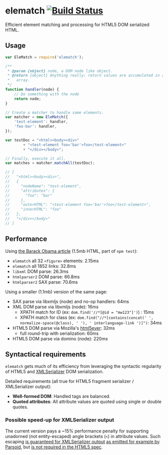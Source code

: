 # elematch [![Build Status](https://travis-ci.org/wikimedia/elematch.svg?branch=master)](https://travis-ci.org/wikimedia/elematch)

Efficient element matching and processing for HTML5 DOM serialized HTML.

## Usage

```javascript
var EleMatch = require('elematch');

/**
 * @param {object} node, a DOM node like object.
 * @return {object} Anything really; return values are accumulated in an
 *   array.
 */
function handler(node) {
    // Do something with the node
    return node;
}

// Create a matcher to handle some elements.
var matcher = new EleMatch({
    'test-element': handler,
    'foo-bar': handler,
});

var testDoc = "<html><body><div>"
        + "<test-element foo='bar'>foo</test-element>"
        + "</div></body>";

// Finally, execute it all.
var matches = matcher.matchAll(testDoc);

// [
//   "<html><body><div>",
//   {
//     "nodeName": "test-element",
//     "attributes": {
//       "foo": "bar"
//     },
//     "outerHTML": "<test-element foo='bar'>foo</test-element>",
//     "innerHTML": "foo"
//   },
//   "</div></body>"
// ]
```

## Performance

Using [the Barack Obama
article](en.wikipedia.org/api/rest_v1/page/html/Barack_Obama) (1.5mb HTML, part of `npm test`):
- `elematch` all 32 `<figure>` elements: 2.15ms
- `elematch` all 1852 links: 32.8ms
- `libxml` DOM parse: 26.3ms
- `htmlparser2` DOM parse: 66.8ms
- `htmlparser2` SAX parse: 70.6ms

Using a smaller (1.1mb) version of the same page:
- SAX parse via libxmljs (node) and no-op handlers: 64ms
- XML DOM parse via libxmljs (node): 16ms
  - XPATH match for ID (ex: `dom.find('//*[@id = "mw123"]')`) : 15ms
  - XPATH match for class (ex: `dom.find("//*[contains(concat(' ', normalize-space(@class), ' '), ' interlanguage-link ')]")`: 34ms
- HTML5 DOM parse via Mozilla's [html5ever](https://github.com/servo/html5ever): 32ms
  - full round-trip with serialization: 60ms
- HTML5 DOM parse via domino (node): 220ms

## Syntactical requirements

`elematch` gets much of its efficiency from leveraging the syntactic
regularity of HTML5 and
[XMLSerializer](https://developer.mozilla.org/en-US/docs/XMLSerializer)
DOM serialization.

Detailed requirements (all true for HTML5 fragment serializer / XMLSerializer
output):

- **Well-formed DOM**: Handled tags are balanced.
- **Quoted attributes**: All attribute values are quoted using single or
    double quotes. 

### Possible speed-up for XMLSerializer output

The current version pays a ~15% performance penalty for supporting unadorned
(not entity-escaped) angle brackets (`<`) in attribute values. Such escaping
[is guaranteed for XMLSerializer
output](http://www.w3.org/TR/DOM-Parsing/#dfn-concept-serialize-attr-value)
[as emitted for example by
Parsoid](https://github.com/wikimedia/parsoid/blob/master/lib/XMLSerializer.js),
but [is not required in the HTML5
spec](http://www.w3.org/TR/html5/syntax.html#serializing-html-fragments).

